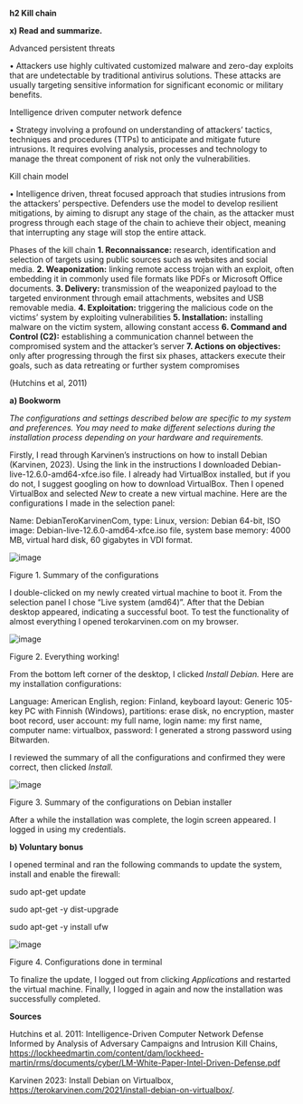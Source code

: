 **h2 Kill chain**

**x) Read and summarize.**

Advanced persistent threats

•	Attackers use highly cultivated customized malware and zero-day exploits that are undetectable by traditional antivirus solutions. These attacks are usually targeting sensitive information for significant economic or military benefits. 

Intelligence driven computer network defence

•	Strategy involving a profound on understanding of attackers’ tactics, techniques and procedures (TTPs) to anticipate and mitigate future intrusions. It requires evolving analysis, processes and technology to manage the threat component of risk not only the vulnerabilities. 

Kill chain model

•	Intelligence driven, threat focused approach that studies intrusions from the attackers’ perspective. Defenders use the model to develop resilient mitigations, by aiming to disrupt any stage of the chain, as the attacker must progress through each stage of the chain to achieve their object, meaning that interrupting any stage will stop the entire attack. 

Phases of the kill chain
**1.	Reconnaissance:** research, identification and selection of targets using public sources such as websites and social media.
**2.	Weaponization:** linking remote access trojan with an exploit, often embedding it in commonly used file formats like PDFs or Microsoft Office documents.
**3.	Delivery:** transmission of the weaponized payload to the targeted environment through email attachments, websites and USB removable media. 
**4.	Exploitation:** triggering the malicious code on the victims’ system by exploiting vulnerabilities 
**5.	Installation:** installing malware on the victim system, allowing constant access 
**6.	Command and Control (C2):** establishing a communication channel between the compromised system and the attacker’s server
**7.	Actions on objectives:** only after progressing through the first six phases, attackers execute their goals, such as data retreating or further system compromises

(Hutchins et al, 2011)

**a)	Bookworm**

_The configurations and settings described below are specific to my system and preferences. You may need to make different selections during the installation process depending on your hardware and requirements._

Firstly, I read through Karvinen’s instructions on how to install Debian (Karvinen, 2023). Using the link in the instructions I downloaded Debian-live-12.6.0-amd64-xfce.iso file.  I already had VirtualBox installed, but if you do not, I suggest googling on how to download VirtualBox. Then I opened VirtualBox and selected _New_ to create a new virtual machine. Here are the configurations I made in the selection panel: 

Name: DebianTeroKarvinenCom, type: Linux, version: Debian 64-bit, ISO image: Debian-live-12.6.0-amd64-xfce.iso file, system base memory: 4000 MB, virtual hard disk, 60 gigabytes in VDI format. 

![image](https://github.com/user-attachments/assets/af709e89-c607-416e-ac77-307ca045c6f2)

Figure 1. Summary of the configurations

I double-clicked on my newly created virtual machine to boot it. From the selection panel I chose “Live system (amd64)”. After that the Debian desktop appeared, indicating a successful boot. To test the functionality of almost everything I opened terokarvinen.com on my browser.

![image](https://github.com/user-attachments/assets/77645bc1-22bb-4563-a025-83d38c09def2)

Figure 2. Everything working!

From the bottom left corner of the desktop, I clicked _Install Debian._ Here are my installation configurations: 

Language: American English, region: Finland, keyboard layout: Generic 105-key PC with Finnish (Windows), partitions: erase disk, no encryption, master boot record, user account: my full name, login name: my first name, computer name: virtualbox, password: I generated a strong password using Bitwarden. 

I reviewed the summary of all the configurations and confirmed they were correct, then clicked _Install._


![image](https://github.com/user-attachments/assets/7daa402c-e59c-47e1-a5c5-01d87a877150)

Figure 3. Summary of the configurations on Debian installer

After a while the installation was complete, the login screen appeared. I logged in using my credentials.

**b) Voluntary bonus**

I opened terminal and ran the following commands to update the system, install and enable the firewall:

sudo apt-get update

sudo apt-get -y dist-upgrade

sudo apt-get -y install ufw

![image](https://github.com/user-attachments/assets/f30a713e-a461-4311-9673-c199a84d81ab)

Figure 4. Configurations done in terminal

To finalize the update, I logged out from clicking _Applications_ and restarted the virtual machine. Finally, I logged in again and now the installation was successfully completed. 

**Sources**

Hutchins et al. 2011: Intelligence-Driven Computer Network Defense Informed by Analysis of Adversary Campaigns and Intrusion Kill Chains, https://lockheedmartin.com/content/dam/lockheed-martin/rms/documents/cyber/LM-White-Paper-Intel-Driven-Defense.pdf

Karvinen 2023: Install Debian on Virtualbox, https://terokarvinen.com/2021/install-debian-on-virtualbox/. 
